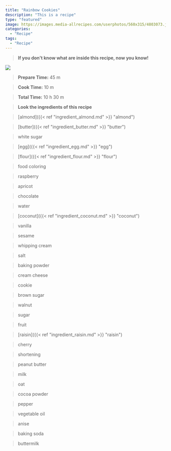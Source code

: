 ```yaml
---
title: "Rainbow Cookies"
description: "This is a recipe"
type: "featured"
image: https://images.media-allrecipes.com/userphotos/560x315/4803073.jpg
categories: 
  - "Recipe"
tags: 
  - "Recipe"
---
```



>**If you don't know what are inside this recipe, now you know!**

![](../images/Recipes-Banner.jpg)
> **Prepare Time:** 45 m


> **Cook Time:** 10 m


> **Total Time:** 10 h 30 m

> **Look the ingredients of this recipe**

> [almond]({{< ref "ingredient_almond.md" >}} "almond")

> [butter]({{< ref "ingredient_butter.md" >}} "butter")

> white sugar

> [egg]({{< ref "ingredient_egg.md" >}} "egg")

> [flour]({{< ref "ingredient_flour.md" >}} "flour")

> food coloring

> raspberry

> apricot

> chocolate

> water

> [coconut]({{< ref "ingredient_coconut.md" >}} "coconut")

> vanilla

> sesame

> whipping cream

> salt

> baking powder

> cream cheese

> cookie

> brown sugar

> walnut

> sugar

> fruit

> [raisin]({{< ref "ingredient_raisin.md" >}} "raisin")

> cherry

> shortening

> peanut butter

> milk

> oat

> cocoa powder

> pepper

> vegetable oil

> anise

> baking soda

> buttermilk

